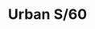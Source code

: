 ---
title: Urban S/60
image_primary: img/URBAN_60_Suspension.jpg
description: "The%20Urban%20collection%20is%20part%20of%20the%20BOVER%20product%20line%20usually%20used%20in%20the%20Contract/Hospitality%20sector%20but%20also%20created%20for%20the%20Residential%20market.%20The%20metallic%20ring%20which%20holds%20the%20bottom%20of%20the%20structure%2C%20functions%20as%20well%20as%20a%20decorative%20element%20of%20the%20large%20light%20diffuser.%20The%20light%20emitted%20by%20this%20lamp%2C%20as%20the%20major%20part%20of%20BOVER%20luminaires%2C%20is%20warm%20and%20cozy.%0ALed%20Dimmable%20Triac%20version%20available%0A%0A"
designer: Joana Bover
image_thumb: img/URBAN_120_Plafon_1x11.jpg
href: https://www.bover.es/en/lamp/urban-60-suspension/
tags: 
  - bover
  - Indoor
  - Ceiling
  - Pendant
  - indoor-lamps
category: indoor-lamps
subtitle: 
manufacturer: Bover
slug: /manufacturers/bover/indoor-lamps/joana-bover-urban-s-60
---